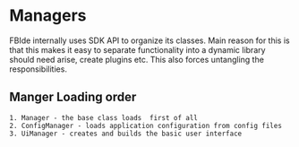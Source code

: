 Managers
========

FBIde internally uses SDK API to organize its classes. Main reason for this
is that this makes it easy to separate functionality into a dynamic library
should need arise, create plugins etc. This also forces untangling the 
responsibilities.

Manger Loading order
--------------------

    1. Manager - the base class loads  first of all
    2. ConfigManager - loads application configuration from config files
    3. UiManager - creates and builds the basic user interface